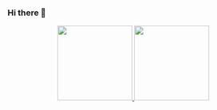### Hi there 👋

<!--
**LuisHZortea/LuisHZortea** is a ✨ _special_ ✨ repository because its `README.md` (this file) appears on your GitHub profile.

Here are some ideas to get you started:

- 🔭 I’m currently working on ...
- 🌱 I’m currently learning ...
- 👯 I’m looking to collaborate on ...
- 🤔 I’m looking for help with ...
- 💬 Ask me about ...
- 📫 How to reach me: ...
- 😄 Pronouns: ...
- ⚡ Fun fact: ...
-->

<div align="center"> 
   <a href="https://github.com/luishzortea"> 
   <img height="150em" src="https://github-readme-stats.vercel.app/api?username=luishzortea&show_icons=true&theme=react&include_all_commits=true&count_private=true"> 
   <img height="150em" src="https://github-readme-stats.vercel.app/api/top-langs/?username=luishzortea&layout=compact&langs_count=7&theme=react"> 
</div> 
